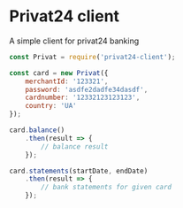 # Privat24 client

A simple client for privat24 banking

```javascript
const Privat = require('privat24-client');

const card = new Privat({
    merchantId: '123321',
    password: 'asdfe2dadfe34dasdf',
    cardnumber: '12332123123123',
    country: 'UA'
});

card.balance()
    .then(result => {
        // balance result
    });

card.statements(startDate, endDate)
    .then(result => {
        // bank statements for given card
    });
```
